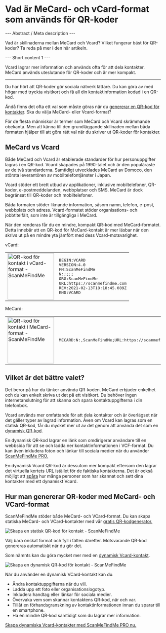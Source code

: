 <h1>Vad är MeCard- och vCard-format som används för QR-koder</h1>

--- Abstract / Meta description ---

Vad är skillnaderna mellan MeCard och Vcard? Vilket fungerar bäst för QR-koder? Ta reda på mer i den här artikeln.

--- Short content 1 ---

Vcard lagrar mer information och används ofta för att dela kontakter. MeCard används uteslutande för QR-koder och är mer kompakt.

----------

<p>Du har hört att QR-koder gör sociala nätverk lättare. Du kan göra av med högar med tryckta visitkort och få all din kontaktinformation kodad i en QR-kod. </p>

<p>Ändå finns det ofta ett val som måste göras när du <a href="#static:contact">genererar en QR-kod för kontakter</a>. Ska du välja MeCard- eller Vcard-format? </p>

<p>För de flesta människor är termer som MeCard och Vcard skrämmande obekanta. Men att känna till den grundläggande skillnaden mellan båda formaten hjälper till att göra rätt val när du skriver ut QR-koder för kontakter.</p>

<h2>MeCard vs Vcard</h2>

<p>Både MeCard och Vcard är etablerade standarder för hur personuppgifter lagras i en QR-kod. Vcard skapades på 1990-talet och är den populäraste av de två standarderna. Samtidigt utvecklades MeCard av Domoco, den största leverantören av mobiltelefontjänster i Japan.</p>

<p>Vcard stöder ett brett utbud av applikationer, inklusive mobiltelefoner, QR-koder, e-postmeddelanden, webbplatser och SMS. MeCard är dock begränsat till QR-koder och mobiltelefoner. </p>

<p>Båda formaten stöder liknande information, såsom namn, telefon, e-post, webbplats och adress. Vcard-formatet stöder organisations- och jobbtitelfält, som inte är tillgängliga i MeCard.</p>

<p>När den renderas får du en mindre, kompakt QR-kod med MeCard-formatet. Detta innebär att en QR-kod för MeCard-kontakt är mer läsbar när den skrivs ut på en mindre yta jämfört med dess Vcard-motsvarighet.</p>

<p>vCard:</p>

<table>
    <tr><td><img src="https://media.scanmefindme.com/blog/about_contactformats/files/img 1 - qr vcard.png" width="150" height="150"
        alt="QR-kod för kontakt i vCard-format - ScanMeFindMe">
    </td>
        <td class="notranslate">
<pre>BEGIN:VCARD
VERSION:4.0
FN:ScanMeFindMe
N:;;;;
ORG:ScanMeFindMe
URL:https://scanmefindme.com
REV:2021-02-13T18:18:45.089Z
END:VCARD</pre>
        </td>
    </tr></table>

<p></p>

<p>MeCard:</p>

<table>
    <tr><td><img src="https://media.scanmefindme.com/blog/about_contactformats/files/img 2 - mecard.png" width="150" height="150"
            alt="QR-kod för kontakt i MeCard-format - ScanMeFindMe"></td>
        <td class="notranslate">
            <pre>MECARD:N:,ScanMeFindMe;URL:https://scanmefindme.com;;</pre>
        </td>
    </tr>
</table>

<h2>Vilket är det bättre valet?</h2>

<p>Det beror på hur du tänker använda QR-koden. MeCard erbjuder enkelhet och du kan enkelt skriva ut det på ett visitkort. Du behöver ingen internetanslutning för att skanna och spara kontaktuppgifterna i din telefonbok.</p>

<p>Vcard används mer omfattande för att dela kontakter och är överlägset när det gäller typer av lagrad information. Även om Vcard kan lagras som en statisk QR-kod, får du mycket mer ut av det genom att använda det som en <a href="#article:about_dynamic_contact" title="Dynamisk QR-kod för kontaktkort">dynamisk QR-kod</a>.</p>

<p>En dynamisk QR-kod lagrar en länk som omdirigerar användare till en webbsida för att se och ladda ner kontaktinformationen i VCF-format. Du kan även inkludera foton och länkar till sociala medier när du använder <a href="#pro">ScanMeFindMe PRO.</a></p>

<p>En dynamisk Vcard QR-kod är dessutom mer kompakt eftersom den lagrar det virtuella kortets URL istället för de faktiska kontakterna. Det är också möjligt att <a href="#article:about_statistics" title="Track QR code scans">spåra</a> hur många personer som har skannat och sett dina kontakter med ett dynamiskt Vcard.</p>

<h2>Hur man genererar QR-koder med MeCard- och VCard-format</h2>

<p>ScanMeFindMe stöder både MeCard- och VCard-format. Du kan skapa statiska MeCard- och VCard-kontakter med vår <a href="#static:contact">gratis QR-kodgenerator.</a> </p>

<p class="imageholder">
    <img src="https://media.scanmefindme.com/blog/about_contactformats/files/img 3 - create a qr code for contact.png"
        alt="Skapa en statisk QR-kod för kontakt - ScanMeFindMe">
</p>

<p>Välj bara önskat format och fyll i fälten därefter. Motsvarande QR-kod genereras automatiskt när du gör det.</p>

<p>Som nämnts kan du göra mycket mer med en <a href="#article:about_dynamic_contact">dynamisk Vcard-kontakt</a>.</p>

<p class="imageholder">
    <img src="https://media.scanmefindme.com/blog/about_contactformats/files/img 4 - contact card.png"
        alt="Skapa en dynamisk QR-kod för kontakt - ScanMeFindMe">
</p>

<p>När du använder en dynamisk VCard-kontakt kan du:</p>

<ul>
    <li>Ändra kontaktuppgifterna när du vill.</li>
    <li>Ladda upp ett foto eller organisationslogotyp.</li>
    <li>Inkludera handtag eller länkar för sociala medier.</li>
    <li>Övervaka vem som skannar kontaktens QR-kod, när och var.</li>
    <li>Tillåt en förhandsgranskning av kontaktinformationen innan du sparar till en smartphone.</li>
    <li>Ha en mindre QR-kod samtidigt som du lagrar mer information.</li>
</ul>

<p><a href="#pro">Skapa dynamiska Vcard-kontakter med ScanMeFindMe PRO nu.</a></p>
